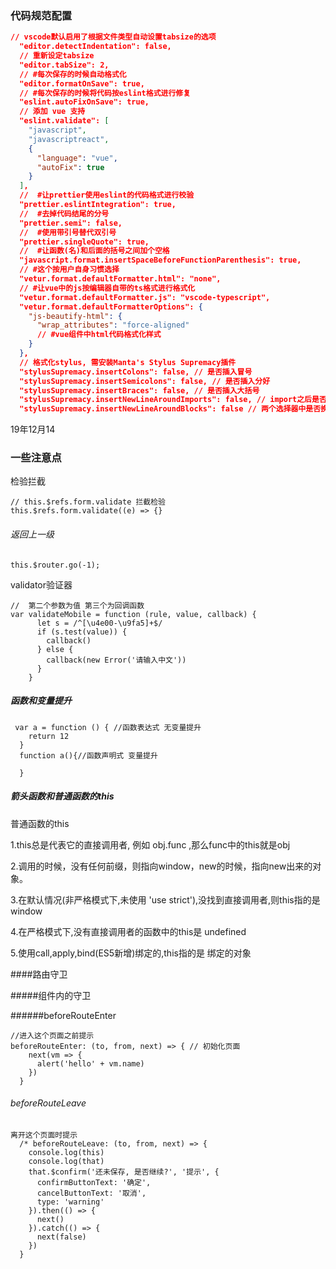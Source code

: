 

### 代码规范配置

```json
// vscode默认启用了根据文件类型自动设置tabsize的选项
  "editor.detectIndentation": false,
  // 重新设定tabsize
  "editor.tabSize": 2,
  // #每次保存的时候自动格式化 
  "editor.formatOnSave": true,
  // #每次保存的时候将代码按eslint格式进行修复
  "eslint.autoFixOnSave": true,
  // 添加 vue 支持
  "eslint.validate": [
    "javascript",
    "javascriptreact",
    {
      "language": "vue",
      "autoFix": true
    }
  ],
  //  #让prettier使用eslint的代码格式进行校验 
  "prettier.eslintIntegration": true,
  //  #去掉代码结尾的分号 
  "prettier.semi": false,
  //  #使用带引号替代双引号 
  "prettier.singleQuote": true,
  //  #让函数(名)和后面的括号之间加个空格
  "javascript.format.insertSpaceBeforeFunctionParenthesis": true,
  // #这个按用户自身习惯选择 
  "vetur.format.defaultFormatter.html": "none",
  // #让vue中的js按编辑器自带的ts格式进行格式化 
  "vetur.format.defaultFormatter.js": "vscode-typescript",
  "vetur.format.defaultFormatterOptions": {
    "js-beautify-html": {
      "wrap_attributes": "force-aligned"
      // #vue组件中html代码格式化样式
    }
  },
  // 格式化stylus, 需安装Manta's Stylus Supremacy插件
  "stylusSupremacy.insertColons": false, // 是否插入冒号
  "stylusSupremacy.insertSemicolons": false, // 是否插入分好
  "stylusSupremacy.insertBraces": false, // 是否插入大括号
  "stylusSupremacy.insertNewLineAroundImports": false, // import之后是否换行
  "stylusSupremacy.insertNewLineAroundBlocks": false // 两个选择器中是否换行
```





19年12月14

### 一些注意点



检验拦截

```
// this.$refs.form.validate 拦截检验
this.$refs.form.validate((e) => {}
```

###### 返回上一级

```
this.$router.go(-1);
```

validator验证器

```
//  第二个参数为值 第三个为回调函数
var validateMobile = function (rule, value, callback) {
      let s = /^[\u4e00-\u9fa5]+$/
      if (s.test(value)) {
        callback()
      } else {
        callback(new Error('请输入中文'))
      }
    }
```



##### 函数和变量提升

```
 var a = function () { //函数表达式 无变量提升
    return 12
  }
  function a(){//函数声明式 变量提升

  }
```



##### 箭头函数和普通函数的this



普通函数的this

1.this总是代表它的直接调用者, 例如 obj.func ,那么func中的this就是obj

2.调用的时候，没有任何前缀，则指向window，new的时候，指向new出来的对象。

3.在默认情况(非严格模式下,未使用 'use strict'),没找到直接调用者,则this指的是 window

4.在严格模式下,没有直接调用者的函数中的this是 undefined

5.使用call,apply,bind(ES5新增)绑定的,this指的是 绑定的对象











####路由守卫

#####组件内的守卫

######beforeRouteEnter

```
//进入这个页面之前提示
beforeRouteEnter: (to, from, next) => { // 初始化页面
    next(vm => {
      alert('hello' + vm.name)
    })
  }
```



###### beforeRouteLeave

```
离开这个页面时提示
  /* beforeRouteLeave: (to, from, next) => {
    console.log(this)
    console.log(that)
    that.$confirm('还未保存, 是否继续?', '提示', {
      confirmButtonText: '确定',
      cancelButtonText: '取消',
      type: 'warning'
    }).then(() => {
      next() 
    }).catch(() => {
      next(false)
    })
  }
```

